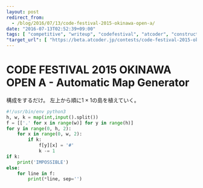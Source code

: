 ```yaml
---
layout: post
redirect_from:
  - /blog/2016/07/13/code-festival-2015-okinawa-open-a/
date: "2016-07-13T02:52:39+09:00"
tags: [ "competitive", "writeup", "codefestival", "atcoder", "construction" ]
"target_url": [ "https://beta.atcoder.jp/contests/code-festival-2015-okinawa-open/tasks/code_festival_2015_okinawa_a" ]
---
```


# CODE FESTIVAL 2015 OKINAWA OPEN A - Automatic Map Generator

構成をするだけ。
左上から順に$1 \times 1$の島を植えていく。

``` python
#!/usr/bin/env python3
h, w, k = map(int,input().split())
f = [['.' for x in range(w)] for y in range(h)]
for y in range(0, h, 2):
    for x in range(0, w, 2):
        if k:
            f[y][x] = '#'
            k -= 1
if k:
    print('IMPOSSIBLE')
else:
    for line in f:
        print(*line, sep='')
```
